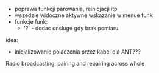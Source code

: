 - poprawa funkcji parowania, reinicjacji itp
- wszedzie widoczne aktywne wskazanie w menue funk
- funkcje funk:
	- '?' - dodac onsluge gdy brak pomiaru

idea:
- inicjalizowanie polaczenia przez kabel dla ANT???


Radio broadcasting, pairing and repairing across whole
